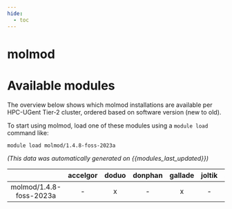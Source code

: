 ```yaml
---
hide:
  - toc
---
```


molmod
======

# Available modules


The overview below shows which molmod installations are available per HPC-UGent Tier-2 cluster, ordered based on software version (new to old).

To start using molmod, load one of these modules using a `module load` command like:

```shell
module load molmod/1.4.8-foss-2023a
```

*(This data was automatically generated on {{modules_last_updated}})*  

| |accelgor|doduo|donphan|gallade|joltik|shinx|
| :---: | :---: | :---: | :---: | :---: | :---: | :---: |
|molmod/1.4.8-foss-2023a|-|x|-|x|-|x|
